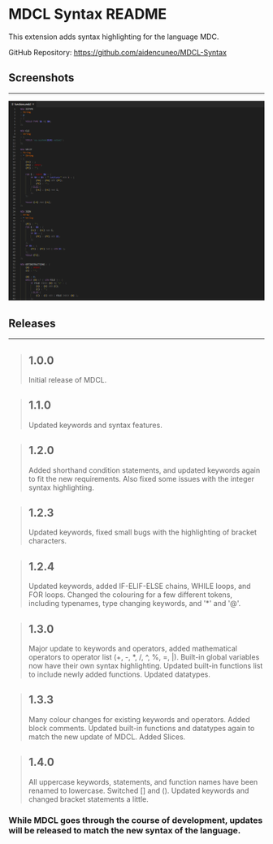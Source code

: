 # MDCL Syntax README

This extension adds syntax highlighting for the language MDC.

GitHub Repository: https://github.com/aidencuneo/MDCL-Syntax

## Screenshots
--------------

![Screenshot 1](https://github.com/aidencuneo/MDCL-Syntax/raw/master/images/screenshot1.png)


## Releases
-----------

> ## 1.0.0
> Initial release of MDCL.

> ## 1.1.0
> Updated keywords and syntax features.

> ## 1.2.0
> Added shorthand condition statements, and updated keywords again to fit the new requirements.
> Also fixed some issues with the integer syntax highlighting.

> ## 1.2.3
> Updated keywords, fixed small bugs with the highlighting of bracket characters.

> ## 1.2.4
> Updated keywords, added IF-ELIF-ELSE chains, WHILE loops, and FOR loops. Changed the colouring for a few different tokens,
> including typenames, type changing keywords, and '*' and '@'.

> ## 1.3.0
> Major update to keywords and operators, added mathematical operators to operator list (+, -, *, /, ^, %, =, |).
> Built-in global variables now have their own syntax highlighting.
> Updated built-in functions list to include newly added functions.
> Updated datatypes.

> ## 1.3.3
> Many colour changes for existing keywords and operators.
> Added block comments.
> Updated built-in functions and datatypes again to match the new update of MDCL.
> Added Slices.

> ## 1.4.0
> All uppercase keywords, statements, and function names have been renamed to lowercase.
> Switched [] and ().
> Updated keywords and changed bracket statements a little.

### While MDCL goes through the course of development, updates will be released to match the new syntax of the language.
